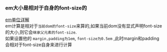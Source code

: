 ### em大小是相对于自身的font-size的  
[em单位详解](https://jsfiddle.net/areYouOk/9c7dtxgz/6/)  
em计算是相对于`当前dom的font-size`来算的,如果当前dom没有显式声明font-size的大小,则它会`继承父元素的font-size`.    
如果设置他的 `margin,padding为1em`, `font-size为0.5em` ,此时margin和padding会相对于font-size自身来进行计算  
